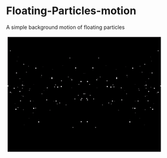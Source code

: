 # Floating-Particles-motion
A simple background motion of floating particles

![](https://github.com/VaibhavSaini19/Floating-Particles-motion/blob/master/points.gif)
